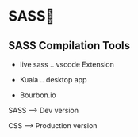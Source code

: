 # <a>SASS💮</a>

<h2>SASS Compilation Tools </h2>

- live sass .. vscode Extension
- Kuala .. desktop app

- Bourbon.io

<p>SASS --> Dev version </p>
<p>CSS --> Production version </p>
